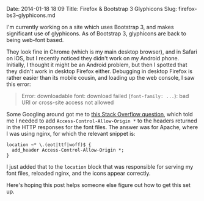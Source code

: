 Date: 2014-01-18 18:09
Title: Firefox & Bootstrap 3 Glyphicons
Slug: firefox-bs3-glyphicons.md

I'm currently working on a site which uses Bootstrap 3, and makes
significant use of glyphicons. As of Bootstrap 3, glyphicons are back
to being web-font based.

They look fine in Chrome (which is my main desktop browser), and in
Safari on iOS, but I recently noticed they didn't work on my Android
phone. Initially, I thought it might be an Android problem, but then I
spotted that they didn't work in desktop Firefox either. Debugging in
desktop Firefox is rather easier than its mobile cousin, and loading
up the web console, I saw this error:

> Error: downloadable font: download failed (`font-family: ...`): bad
> URI or cross-site access not allowed

Some Googling around got me to [this Stack Overflow question][so],
which told me I needed to add `Access-Control-Allow-Origin *` to the
headers returned in the HTTP responses for the font files. The answer
was for Apache, where I was using nginx, for which the relevant
snippet is:

    location ~* \.(eot|ttf|woff)$ {
      add_header Access-Control-Allow-Origin *;
    }

I just added that to the `location` block that was responsible for
serving my font files, reloaded nginx, and the icons appear
correctly.

Here's hoping this post helps someone else figure out how to get this
set up.

[so]: http://stackoverflow.com/questions/15024333/downloadable-font-on-firefox-bad-uri-or-cross-site-access-not-allowed "Read the Stack Overflow question that helped me figure this all out"
